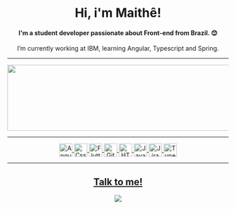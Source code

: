<h1 align="center">Hi, i'm Maithê!</h1>

<h4 align="center">I'm a student developer passionate about Front-end from Brazil. 😊</h4>

<p align="center">
I’m currently working at IBM, learning Angular, Typescript and Spring.
</p>

 ---
 
 <div align="center">
  <a href="https://github.com/MaitheSouza">
  <img align="center" alt="May-github" width="3000em" height="150em" src="https://github-readme-stats.vercel.app/api/top-langs/?username=MaitheSouza&layout=compact&langs_count=7&theme=dark" />
  <br>

---
 
 <div>
  <img align="center" alt="Angular" height="30" width="30" src="https://cdn.jsdelivr.net/gh/devicons/devicon/icons/angularjs/angularjs-original.svg" />
  <img align="center" alt="Css" height="30" width="30" src="https://cdn.jsdelivr.net/gh/devicons/devicon/icons/css3/css3-original.svg" />
  <img align="center" alt="Flutter" height="30" width="30" src="https://cdn.jsdelivr.net/gh/devicons/devicon/icons/flutter/flutter-original.svg" />
  <img align="center" alt="Git" height="30" width="30" src="https://cdn.jsdelivr.net/gh/devicons/devicon/icons/git/git-original.svg" />
  <img align="center" alt="HTML5" height="30" width="30" src="https://cdn.jsdelivr.net/gh/devicons/devicon/icons/html5/html5-original.svg" />
  <img align="center" alt="Javascript" height="30" width="30" src="https://cdn.jsdelivr.net/gh/devicons/devicon/icons/javascript/javascript-original.svg" />
  <img align="center" alt="Jira" height="30" width="30" src="https://cdn.jsdelivr.net/gh/devicons/devicon/icons/jira/jira-original-wordmark.svg" />
  <img align="center" alt="Typescript" height="30" width="30" src="https://cdn.jsdelivr.net/gh/devicons/devicon/icons/typescript/typescript-original.svg" />    
 </div>
 
---
   
  <div>
  <h2>Talk to me!</h2>
  <a href="https://www.linkedin.com/in/maithe-de-souza/"><img src="https://img.shields.io/badge/LinkedIn-0077B5?style=for-the-badge&logo=linkedin&logoColor=white"></a>
  </div>
